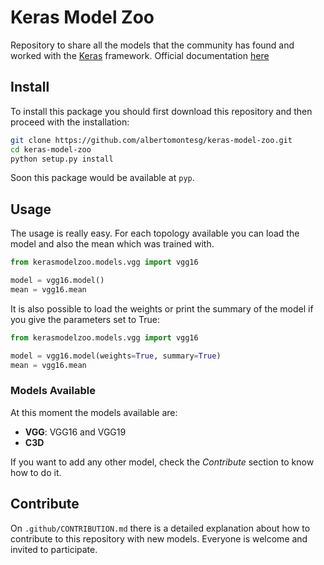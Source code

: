 # Keras Model Zoo
Repository to share all the models that the community has found and worked with the [Keras](https://github.com/fchollet/keras) framework. Official documentation [here](http://keras.io)

## Install

To install this package you should first download this repository and then proceed with the installation:
```bash
git clone https://github.com/albertomontesg/keras-model-zoo.git
cd keras-model-zoo
python setup.py install
```

Soon this package would be available at `pyp`.

## Usage

The usage is really easy. For each topology available you can load the model and also the mean which was trained with.

```python
from kerasmodelzoo.models.vgg import vgg16

model = vgg16.model()
mean = vgg16.mean
```

It is also possible to load the weights or print the summary of the model if you give the parameters set to True:

```python
from kerasmodelzoo.models.vgg import vgg16

model = vgg16.model(weights=True, summary=True)
mean = vgg16.mean
```

### Models Available

At this moment the models available are:

* **VGG**: VGG16 and VGG19
* **C3D**

If you want to add any other model, check the *Contribute* section to know how to do it.

## Contribute

On `.github/CONTRIBUTION.md` there is a detailed explanation about how to contribute to this repository with new models.
Everyone is welcome and invited to participate.
